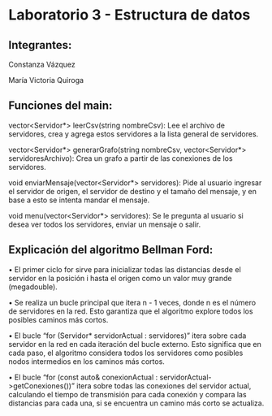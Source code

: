 # Laboratorio 3 - Estructura de datos

## Integrantes:
Constanza Vázquez

María Victoria Quiroga

## Funciones del main:
vector<Servidor*> leerCsv(string nombreCsv): Lee el archivo de servidores, crea y agrega estos servidores a la lista general de servidores.

vector<Servidor*> generarGrafo(string nombreCsv, vector<Servidor*> servidoresArchivo): Crea un grafo a partir de las conexiones de los servidores.

void enviarMensaje(vector<Servidor*> servidores): Pide al usuario ingresar el servidor de origen, el servidor de destino y el tamaño del mensaje, y en base a esto se intenta mandar el mensaje.

void menu(vector<Servidor*> servidores): Se le pregunta al usuario si desea ver todos los servidores, enviar un mensaje o salir.

## Explicación del algoritmo Bellman Ford:

•	El primer ciclo for sirve para inicializar todas las distancias desde el servidor en la posición i hasta el origen como un valor muy grande (megadouble).

•	Se realiza un bucle principal que itera n - 1 veces, donde n es el número de servidores en la red. Esto garantiza que el algoritmo explore todos los posibles caminos más cortos.

•	El bucle “for (Servidor* servidorActual : servidores)” itera sobre cada servidor en la red en cada iteración del bucle externo. Esto significa que en cada paso, el algoritmo considera todos los servidores como posibles nodos intermedios en los caminos más cortos.

•	El bucle “for (const auto& conexionActual : servidorActual->getConexiones())” itera sobre todas las conexiones del servidor actual, calculando el tiempo de transmisión para cada conexión y compara las distancias para cada una, si se encuentra un camino más corto se actualiza.
